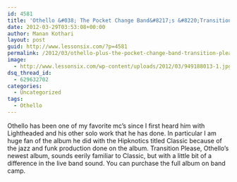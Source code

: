 ```yaml
---
id: 4581
title: 'Othello &#038; The Pocket Change Band&#8217;s &#8220;Transition Please&#8221;'
date: 2012-03-29T03:53:08+00:00
author: Manan Kothari
layout: post
guid: http://www.lessonsix.com/?p=4581
permalink: /2012/03/othello-plus-the-pocket-change-band-transition-please/
image:
  - http://www.lessonsix.com/wp-content/uploads/2012/03/949188013-1.jpg
dsq_thread_id:
  - 629632702
categories:
  - Uncategorized
tags:
  - Othello
---
```

Othello has been one of my favorite mc&#8217;s since I first heard him with Lightheaded and his other solo work that he has done. In particular I am huge fan of the album he did with the Hipknotics titled Classic because of the jazz and funk production done on the album. Transition Please, Othello&#8217;s newest album, sounds eerily familiar to Classic, but with a little bit of a difference in the live band sound. You can purchase the full album on band camp.